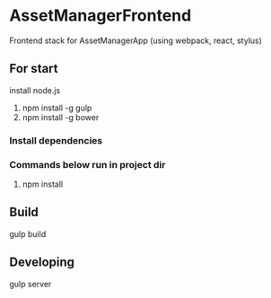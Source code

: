 # AssetManagerFrontend

Frontend stack for AssetManagerApp (using webpack, react, stylus)

## For start
install node.js

1. npm install -g gulp
2. npm install -g bower

### Install dependencies
### Commands below run in project dir

1. npm install

## Build
gulp build

## Developing
gulp server